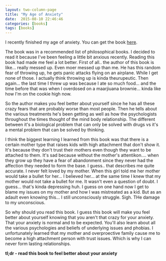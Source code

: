 ```yaml
---
layout: two-column-page 
title: "My Age of Anxiety"
date:  2015-08-10 22:46:46
categories: [books]
tags: [books]
---
```

I recently finished my age of anxiety. You can get the book [here](http://amzn.to/1L3kn94).

The book was in a recommended list of philosophical books. I decided to read it because I've been feeling a little bit anxious recently. Reading this book had made me feel a lot better. First of all.. the author of this book is like... really messed up. Even moer messed up than me. He has this random fear of throwing up, he gets panic attacks flying on an airplane. While I get none of those. I actually think throwing up is kinda theurupeutic. Then again... the last time I threw up was because I ate so much food... and the time before that was when I overdosed on a maarjiuana brownie... kinda like how I'm on the cookie high now.

So the author makes you feel better about yourself since he has all these crazy fears that are probably worse than most people. Then he tells about the various treatments he's been getting as well as how the psychologists throughout the times thought of the mind body relationship. The different between it's a biological problem that can only be solved with drugs vs it's a mental problem that can be solved by thinking.

I think the biggest learning I learned from this book was that there is a certain mother type that raises kids with high attachment that don't show it. It's because they don't trust their mothers even though they want to be attached to them. It's sad because without the mother's attentikon.... when they grow up they have a fear of abandonment since they never had the affection they needed to form the base. I guess.. that describes me quite accurate. I never felt loved by my mother. When this girl told me her mother would take a bullet for her... I believed her... at the same time I knew that my mother would not take a bullet for me. It wasn't even a question of doubt. I guess... that's kinda depressing huh. I guess on one hand now I get to blame my issues on my mother and how I was mistreated as a kid. But as an adault even knowing this... I still unconsciously struggle. Sigh. THe damage to my unconscious.

So why should you read this book. I guess this book will make you feel better about yourself knowing that you aren't that crazy for your anxiety. That your anxiety is normal and to be expected. You'll also learn about all the various psychologies and beliefs of underlying issues and phobias. I unfortunately learned that my mother and overproective family cause me to become a high attachment person with trust issues. Which is why I can never form lasting relationships. 

**tl;dr - read this book to feel better about your anxiety** 
